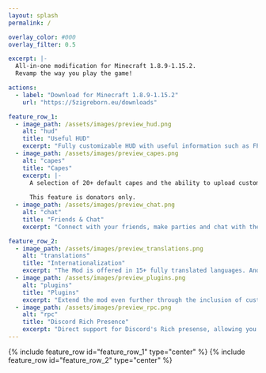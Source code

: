 ```yaml
---
layout: splash
permalink: /

overlay_color: #000
overlay_filter: 0.5

excerpt: |-
  All-in-one modification for Minecraft 1.8.9-1.15.2.
  Revamp the way you play the game!

actions:
  - label: "Download for Minecraft 1.8.9-1.15.2"
    url: "https://5zigreborn.eu/downloads"

feature_row_1:
  - image_path: /assets/images/preview_hud.png
    alt: "hud"
    title: "Useful HUD"
    excerpt: "Fully customizable HUD with useful information such as FPS, ping, system staus and more."
  - image_path: /assets/images/preview_capes.png
    alt: "capes"
    title: "Capes"
    excerpt: |-
      A selection of 20+ default capes and the ability to upload custom capes.
      
      This feature is donators only.
  - image_path: /assets/images/preview_chat.png
    alt: "chat"
    title: "Friends & Chat"
    excerpt: "Connect with your friends, make parties and chat with them directly in-game!"

feature_row_2:
  - image_path: /assets/images/preview_translations.png
    alt: "translations"
    title: "Internationalization"
    excerpt: "The Mod is offered in 15+ fully translated languages. And we're always looking for more people to join us."
  - image_path: /assets/images/preview_plugins.png
    alt: "plugins"
    title: "Plugins"
    excerpt: "Extend the mod even further through the inclusion of custom Plugins!"
  - image_path: /assets/images/preview_rpc.png
    alt: "rpc"
    title: "Discord Rich Presence"
    excerpt: "Direct support for Discord's Rich presense, allowing you to display your current activity in Minecraft on your profile."
---
```


{% include feature_row id="feature_row_1" type="center" %}
{% include feature_row id="feature_row_2" type="center" %}
